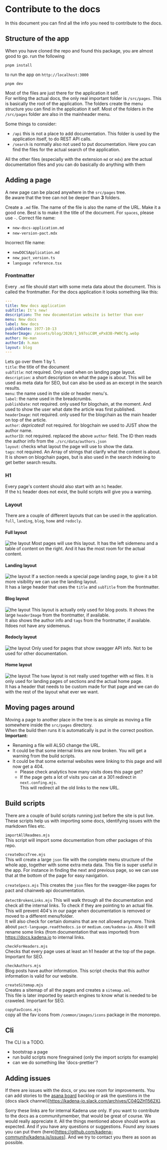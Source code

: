 # Contribute to the docs

In this document you can find all the info you need to contribute to the docs.

## Structure of the app

When you have cloned the repo and found this package, you are almost good to go.
run the following

```
pnpm install
```

to run the app on `http://localhost:3000`

```
pnpm dev
```

Most of the files are just there for the application it self.  
For writing the actual docs, the only real important folder is `/src/pages`.
This is basically the root of the application. The folders create the menu
structure you can find in the application it self. Most of the folders in the
`/src/pages` folder are also in the mainheader menu.

Some things to consider:

- `/api` this is not a place to add documentation. This folder is used by the
  application itself, to do REST API calls.
- `/search` is normally also not used to put documentation. Here you can find
  the files for the actual search of the application.

All the other files (especially with the extension `md` or `mdx`) are the actual
documentation files and you can do basically do anything with them

## Adding a page

A new page can be placed anywhere in the `src/pages` tree.  
Be aware that the tree can not be deeper than **3** folders.

Create a `.md` file. The name of the file is also the name of the URL. Make it a
good one. Best is to make it the title of the document. For `spaces`, please use
`-`. Correct file name:

- `new-docs-application.md`
- `new-version-pact.mdx`

Incorrect file name:

- `newDOCSApplication.md`
- `new_pact_version.ts`
- `language reference.tsx`

### Frontmatter

Every `.md` file should start with some meta data about the document. This is
called the frontmatter. For the docs application it looks something like this:

```yaml
---
title: New docs application
subTitle: It's new!
description: The new documentation website is better than ever
menu: New docs
label: New docs
publishDate: 1977-10-13
headerImage: /assets/blog/2020/1_b97oiC8M_ePx83B-PW0Cfg.webp
author: He-man
authorId: h.man
layout: blog
---
```

Lets go over them 1 by 1.  
`title`: the title of the document  
`subTitle`: not required. Only used when on landing page layout. `description`:
a short description on what the page is about. This will be used as meta data
for SEO, but can also be used as an excerpt in the search results.  
`menu`: the name used in the side or header menu's.  
`label`: the name used in the breadcrumbs.  
`publishDate`: not required. only used for blogchain, at the moment. And used to
show the user what date the article was first published.  
`headerImage`: not required. only used for the blogchain as the main header on
top of the article.  
`author`: _depricated_! not required. for blogchain we used to JUST show the
author name.  
`authorID`: not required. replaced the above `author` field. The ID then reads
the author info from the `./src/data/authors.json`  
`layout`: checks what layout the page will use to show the data.  
`tags`: not required. An Array of strings that clarify what the content is
about. It is shown on blogchain pages, but is also used in the search indexing
to get better search results.

### H1

Every page's content should also start with an `h1` header.  
If the `h1` header does not exist, the build scripts will give you a warning.

### Layout

There are a couple of different layouts that can be used in the application.  
`full`, `landing`, `blog`, `home` and `redocly`.

#### Full layout

![the layout](./public/assets/layout_full.png) Most pages will use this layout.
It has the left sidemenu and a table of content on the right. And it has the
most room for the actual content.

#### Landing layout

![the layout](./public/assets/layout_landing.png) If a section needs a special
page landing page, to give it a bit more visibility we can use the landing
layout.  
It has a large header that uses the `title` and `subTitle` from the frontmatter.

#### Blog layout

![the layout](./public/assets/layout_blog.png) This layout is actually only used
for blog posts. It shows the large `headerImage` from the frontmatter, if
available.  
It also shows the author info and `tags` from the frontmatter, if available.
Itdoes not have any sidemenus.

#### Redocly layout

![the layout](./public/assets/layout_redocly.png) Only used for pages that show
swagger API info. Not to be used for other documentation.

#### Home layout

![the layout](./public/assets/layout_home.png) The `home` layout is not really
used together with `md` files. It is only used for landing pages of sections and
the actual home page.  
It has a header that needs to be custom made for that page and we can do with
the rest of the layout what ever we want.

## Moving pages around

Moving a page to another place in the tree is as simple as moving a file
somewhere inside the `src/pages` directory.  
When the build then runs it is automatically is put in the correct position.  
**Important:**

- Renaming a file will ALSO change the URL.
- It could be that some internal links are now broken. You will get a warning
  from the build scripts.
- It could be that some external websites were linking to this page and will now
  get a 404.
  - Please check analytics how many visits does this page get?
  - If the page gets a lot of visits you can at a 301 redirect in
    `next.confing.mjs`.  
    This will redirect all the old links to the new URL.

## Build scripts

There are a couple of build scripts running just before the site is put live.
These scripts help us with importing some docs, identifying issues with the
markdown files etc.

`importAllReadmes.mjs`  
This script will import some documentation from other packages of this repo.

`createDocsTree.mjs`  
This will create a large `json` file with the complete menu structure of the
whole app, together with some extra meta data. This file is super useful in the
app. For instance in finding the next and previous page, so we can use that at
the bottom of the page for easy navigation.

`createSpecs.mjs` This creates the `json` files for the swagger-like pages for
pact and chainweb api documentation.

`detectBrokenLinks.mjs` This will walk through all the documentation and check
all the internal links. To check if they are pointing to an actual file. This
will prevent 404's in our page when documentation is removed or moved to a
different menu/folder.  
It will also check for certain domains that are not allowed anymore. Think about
`pact-language.readthedocs.io` or `medium.com/kadena-io`. Also it will rename
some links (from documentation that was imported) from https://docs.kadena.io to
internal links.

`checkForHeaders.mjs`  
Checks that every page uses at least an h1 header at the top of the page.  
Important for SEO.

`checkAuthors.mjs`  
Blog posts have author information. This script checks that this author
information is valid for our website.

`createSitemap.mjs`  
Creates a sitemap of all the pages and creates a `sitemap.xml`.  
This file is later imported by search engines to know what is needed to be
craweled. Important for SEO.

`copyFavIcons.mjs`  
copy all the fav icons from `/common/images/icons` package in the monorepo.

## Cli

The CLI is a TODO.

- bootstrap a page
- run build scripts more finegrained (only the import scripts for example)
- can we do something like 'docs-prettier'?

## Adding issues

If there are issues with the docs, or you see room for improvements. You can add
stories to the
[asana board](https://app.asana.com/share/kadena/docs-website/392126137019801/549bac730050e5c629d673df5e0e950f)
backlog or ask the questions in the (docs slack
channel)[https://kadena-io.slack.com/archives/C04QZH1562X].

Sorry these links are for internal Kadena use only. If you want to contribute to
the docs as a communitymember, that would be great of course. We would really
appreciate it. All the things mentioned above should work as expected. And if
you have any questions or suggestions. Found any issues you can put them
(here)[https://github.com/kadena-community/kadena.js/issues]. And we try to
contact you there as soon as possible.
